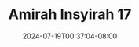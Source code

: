 --- 
title: "Amirah Insyirah  17"
description: "  bokeh Amirah Insyirah  17 dood video full new"
date: 2024-07-19T00:37:04-08:00
file_code: "orskgjiwbag3"
draft: false
cover: "9mqedu46u1tl2u3v.jpg"
tags: ["Amirah", "Insyirah", "bokep-indo", "bokep-viral", "bokep-ig"]
length: 21
fld_id: "1483924"
foldername: "Amirah insyirah"
categories: ["Amirah insyirah"]
views: 0
---